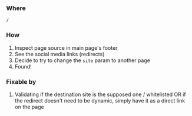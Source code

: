 ### Where  

`/`

### How  

1. Inspect page source in main page's footer
2. See the social media links (redirects)
3. Decide to try to change the `site` param to another page
4. Found!

### Fixable by  

1. Validating if the destination site is the supposed one / whitelisted OR if the redirect doesn't need to be dynamic, simply have it as a direct link on the page
